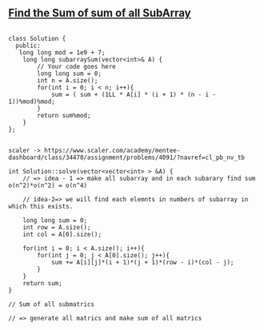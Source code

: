 ## [Find the Sum of sum of all SubArray](https://www.geeksforgeeks.org/problems/sum-of-subarrays2229/1?itm_source=geeksforgeeks&itm_medium=article&itm_campaign=practice_card)


```

class Solution {
  public:
   long long mod = 1e9 + 7;
    long long subarraySum(vector<int>& A) {
        // Your code goes here
        long long sum = 0;
        int n = A.size();
        for(int i = 0; i < n; i++){
            sum = ( sum + (1LL * A[i] * (i + 1) * (n - i -  1))%mod)%mod;
        }
        return sum%mod;
    }
};

```




```

scaler -> https://www.scaler.com/academy/mentee-dashboard/class/34470/assignment/problems/4091/?navref=cl_pb_nv_tb

int Solution::solve(vector<vector<int> > &A) {
    // => idea - 1 => make all subarray and in each subarary find sum o(n^2)*o(n^2) = o(n^4)

    // idea-2=> we will find each elemnts in numbers of subarray in which this exists.

    long long sum = 0;
    int row = A.size();
    int col = A[0].size();

    for(int i = 0; i < A.size(); i++){
        for(int j = 0; j < A[0].size(); j++){
            sum += A[i][j]*(i + 1)*(j + 1)*(row - i)*(col - j);
        }
    }
    return sum;
}

// Sum of all submatrics

// => generate all matrics and make sum of all matrics 


```
